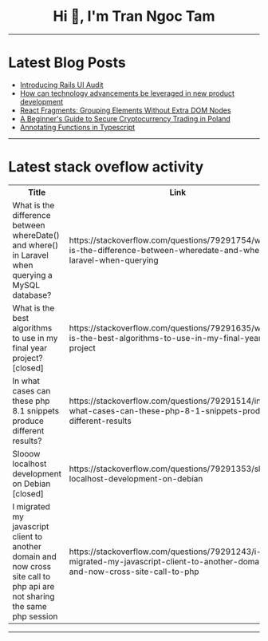 <h1 align="center">Hi 👋, I'm Tran Ngoc Tam</h1>

---

# Latest Blog Posts 
<!-- BLOG-POST-LIST:START -->
- [Introducing Rails UI Audit](https://dev.to/railsdesigner/introducing-rails-ui-audit-4c9g)
- [How can technology advancements be leveraged in new product development](https://dev.to/thealgorithm/how-can-technology-advancements-be-leveraged-in-new-product-development-356j)
- [React Fragments: Grouping Elements Without Extra DOM Nodes](https://dev.to/abhay_yt_52a8e72b213be229/react-fragments-grouping-elements-without-extra-dom-nodes-51n)
- [A Beginner&#39;s Guide to Secure Cryptocurrency Trading in Poland](https://dev.to/angelika_berd/a-beginners-guide-to-secure-cryptocurrency-trading-in-poland-1afh)
- [Annotating Functions in Typescript](https://dev.to/ezekiel_77/annotating-functions-in-typescript-3eeg)
<!-- BLOG-POST-LIST:END -->

---

# Latest stack oveflow activity
<table>
  <tr><th>Title</th><th>Link</th></tr>
  <!-- STACKOVERFLOW:START --><tr><td>What is the difference between whereDate&lpar;&rpar; and where&lpar;&rpar; in Laravel when querying a MySQL database?</td><td>https://stackoverflow.com/questions/79291754/what-is-the-difference-between-wheredate-and-where-in-laravel-when-querying</td></tr><tr><td>What is the best algorithms to use in my final year project? [closed]</td><td>https://stackoverflow.com/questions/79291635/what-is-the-best-algorithms-to-use-in-my-final-year-project</td></tr><tr><td>In what cases can these php 8.1 snippets produce different results?</td><td>https://stackoverflow.com/questions/79291514/in-what-cases-can-these-php-8-1-snippets-produce-different-results</td></tr><tr><td>Slooow localhost development on Debian [closed]</td><td>https://stackoverflow.com/questions/79291353/slooow-localhost-development-on-debian</td></tr><tr><td>I migrated my javascript client to another domain and now cross site call to php api are not sharing the same php session</td><td>https://stackoverflow.com/questions/79291243/i-migrated-my-javascript-client-to-another-domain-and-now-cross-site-call-to-php</td></tr><!-- STACKOVERFLOW:END -->
</table>

---


